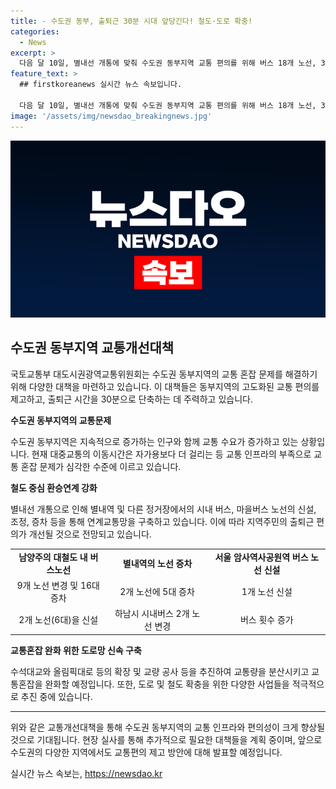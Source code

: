 ```yaml
---
title: - 수도권 동부, 출퇴근 30분 시대 앞당긴다! 철도·도로 확충!
categories:
  - News
excerpt: >
  다음 달 10일, 별내선 개통에 맞춰 수도권 동부지역 교통 편의를 위해 버스 18개 노선, 34대 증차 등 촘촘한 연계환승체계를 구축한다. 남양주 수석대교와 올림픽대로 확장 등을 추진하며, 4조 4000억 원을 투입해 출퇴근 30분 시대 실현을 위한 교통편의 제고 방안을 발표했다. 2010년 이후 33% 증가한 동부지역 인구가 앞으로 37만 명 이상 증가할 예정이며, 교통인프라 확충이 시급한 상황이다. 기존 혼잡한 교통량을 완화하고, 광역버스 공급을 확대하여 출퇴근 편의를 높일 계획이다.
feature_text: >
  ## firstkoreanews 실시간 뉴스 속보입니다.

  다음 달 10일, 별내선 개통에 맞춰 수도권 동부지역 교통 편의를 위해 버스 18개 노선, 34대 증차 등 촘촘한 연계환승체계를 구축한다. 남양주 수석대교와 올림픽대로 확장 등을 추진하며, 4조 4000억 원을 투입해 출퇴근 30분 시대 실현을 위한 교통편의 제고 방안을 발표했다. 2010년 이후 33% 증가한 동부지역 인구가 앞으로 37만 명 이상 증가할 예정이며, 교통인프라 확충이 시급한 상황이다. 기존 혼잡한 교통량을 완화하고, 광역버스 공급을 확대하여 출퇴근 편의를 높일 계획이다.
image: '/assets/img/newsdao_breakingnews.jpg'
---
```


<p><img src="/assets/img/newsdao_breakingnews.jpg" alt="firstkoreanews 속보" /></p>

<h2 data-ke-size="size26">수도권 동부지역 교통개선대책</h2>

<p>국토교통부 대도시권광역교통위원회는 수도권 동부지역의 교통 혼잡 문제를 해결하기 위해 다양한 대책을 마련하고 있습니다. 이 대책들은 동부지역의 고도화된 교통 편의를 제고하고, 출퇴근 시간을 30분으로 단축하는 데 주력하고 있습니다.</p>

<p data-ke-size="size16"><b>수도권 동부지역의 교통문제</b></p>

<p>수도권 동부지역은 지속적으로 증가하는 인구와 함께 교통 수요가 증가하고 있는 상황입니다. 현재 대중교통의 이동시간은 자가용보다 더 걸리는 등 교통 인프라의 부족으로 교통 혼잡 문제가 심각한 수준에 이르고 있습니다.</p>

<p data-ke-size="size16"><b>철도 중심 환승연계 강화</b></p>

<p>별내선 개통으로 인해 별내역 및 다른 정거장에서의 시내 버스, 마을버스 노선의 신설, 조정, 증차 등을 통해 연계교통망을 구축하고 있습니다. 이에 따라 지역주민의 출퇴근 편의가 개선될 것으로 전망되고 있습니다.</p>

<table>
    <tr>
        <td style="text-align: center; height: 17px;"><b>남양주의 대철도 내 버스노선</b></td>
        <td style="text-align: center; height: 17px;"><b>별내역의 노선 증차</b></td>
        <td style="text-align: center; height: 17px;"><b>서울 암사역사공원역 버스 노선 신설</b></td>
    </tr>
    <tr>
        <td style="text-align: center; height: 17px;">9개 노선 변경 및 16대 증차</td>
        <td style="text-align: center; height: 17px;">2개 노선에 5대 증차</td>
        <td style="text-align: center; height: 17px;">1개 노선 신설</td>
    </tr>
    <tr>
        <td style="text-align: center; height: 17px;">2개 노선(6대)을 신설</td>
        <td style="text-align: center; height: 17px;">하남시 시내버스 2개 노선 변경</td>
        <td style="text-align: center; height: 17px;">버스 횟수 증가</td>
    </tr>
</table>

<p data-ke-size="size16"><b>교통혼잡 완화 위한 도로망 신속 구축</b></p>

<p>수석대교와 올림픽대로 등의 확장 및 교량 공사 등을 추진하여 교통량을 분산시키고 교통혼잡을 완화할 예정입니다. 또한, 도로 및 철도 확충을 위한 다양한 사업들을 적극적으로 추진 중에 있습니다.</p>

<hr>

<p>위와 같은 교통개선대책을 통해 수도권 동부지역의 교통 인프라와 편의성이 크게 향상될 것으로 기대됩니다. 현장 실사를 통해 추가적으로 필요한 대책들을 계획 중이며, 앞으로 수도권의 다양한 지역에서도 교통편의 제고 방안에 대해 발표할 예정입니다.</p>
실시간 뉴스 속보는, <a href="https://newsdao.kr" rel="dofollow">https://newsdao.kr</a>



